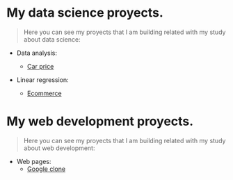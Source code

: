 # My data science proyects.

> Here you can see my proyects that I am building related with my study about data science:

- Data analysis:
   - [Car price](https://github.com/henryhyde11/data_science_proyects/blob/main/Car_price.ipynb)

- Linear regression:
   - [Ecommerce](https://github.com/henryhyde11/data_science_proyects/blob/main/Ecommerce.ipynb)


# My web development proyects.

> Here you can see my proyects that I am building related with my study about web development:

 - Web pages:
   - [Google clone](https://github.com/henryhyde11/software-development-proyects/tree/main/web-proyects/Google-clone)